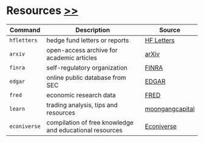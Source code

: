 # Resources [>>](https://gamestonkterminal.github.io/GamestonkTerminal/resources/)

Command|Description|Source
------ | ------------|---
`hfletters`     |hedge fund letters or reports | [HF Letters](https://miltonfmr.com/hedge-fund-letters/)
`arxiv`         |open-access archive for academic articles | [arXiv](https://arxiv.org)
`finra`         |self-regulatory organization | [FINRA](https://www.finra.org/#/)
`edgar`         |online public database from SEC | [EDGAR](https://www.sec.gov/edgar.shtml)
`fred`          |economic research data | [FRED](https://fred.stlouisfed.org)
`learn`         |trading analysis, tips and resources | [moongangcapital](https://moongangcapital.com/free-stock-market-resources/)
`econiverse`    |compilation of free knowledge and educational resources | [Econiverse](https://econiverse.github.io)
